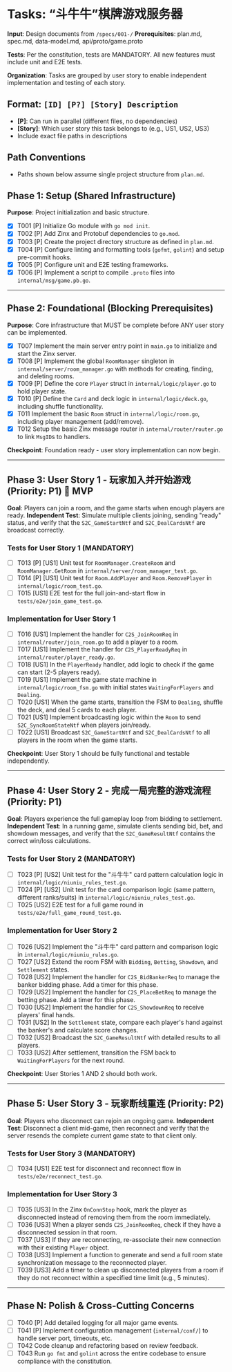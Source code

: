 # Tasks: “斗牛牛”棋牌游戏服务器

**Input**: Design documents from `/specs/001-/`
**Prerequisites**: plan.md, spec.md, data-model.md, api/proto/game.proto

**Tests**: Per the constitution, tests are MANDATORY. All new features must include unit and E2E tests.

**Organization**: Tasks are grouped by user story to enable independent implementation and testing of each story.

## Format: `[ID] [P?] [Story] Description`
- **[P]**: Can run in parallel (different files, no dependencies)
- **[Story]**: Which user story this task belongs to (e.g., US1, US2, US3)
- Include exact file paths in descriptions

## Path Conventions
- Paths shown below assume single project structure from `plan.md`.

## Phase 1: Setup (Shared Infrastructure)

**Purpose**: Project initialization and basic structure.

- [x] T001 [P] Initialize Go module with `go mod init`.
- [x] T002 [P] Add Zinx and Protobuf dependencies to `go.mod`.
- [x] T003 [P] Create the project directory structure as defined in `plan.md`.
- [x] T004 [P] Configure linting and formatting tools (`gofmt`, `golint`) and setup pre-commit hooks.
- [x] T005 [P] Configure unit and E2E testing frameworks.
- [x] T006 [P] Implement a script to compile `.proto` files into `internal/msg/game.pb.go`.

---

## Phase 2: Foundational (Blocking Prerequisites)

**Purpose**: Core infrastructure that MUST be complete before ANY user story can be implemented.

- [x] T007 Implement the main server entry point in `main.go` to initialize and start the Zinx server.
- [x] T008 [P] Implement the global `RoomManager` singleton in `internal/server/room_manager.go` with methods for creating, finding, and deleting rooms.
- [x] T009 [P] Define the core `Player` struct in `internal/logic/player.go` to hold player state.
- [x] T010 [P] Define the `Card` and deck logic in `internal/logic/deck.go`, including shuffle functionality.
- [x] T011 Implement the basic `Room` struct in `internal/logic/room.go`, including player management (add/remove).
- [x] T012 Setup the basic Zinx message router in `internal/router/router.go` to link `MsgID`s to handlers.

**Checkpoint**: Foundation ready - user story implementation can now begin.

---

## Phase 3: User Story 1 - 玩家加入并开始游戏 (Priority: P1) 🎯 MVP

**Goal**: Players can join a room, and the game starts when enough players are ready.
**Independent Test**: Simulate multiple clients joining, sending "ready" status, and verify that the `S2C_GameStartNtf` and `S2C_DealCardsNtf` are broadcast correctly.

### Tests for User Story 1 (MANDATORY)

- [ ] T013 [P] [US1] Unit test for `RoomManager.CreateRoom` and `RoomManager.GetRoom` in `internal/server/room_manager_test.go`.
- [ ] T014 [P] [US1] Unit test for `Room.AddPlayer` and `Room.RemovePlayer` in `internal/logic/room_test.go`.
- [ ] T015 [US1] E2E test for the full join-and-start flow in `tests/e2e/join_game_test.go`.

### Implementation for User Story 1

- [ ] T016 [US1] Implement the handler for `C2S_JoinRoomReq` in `internal/router/join_room.go` to add a player to a room.
- [ ] T017 [US1] Implement the handler for `C2S_PlayerReadyReq` in `internal/router/player_ready.go`.
- [ ] T018 [US1] In the `PlayerReady` handler, add logic to check if the game can start (2-5 players ready).
- [ ] T019 [US1] Implement the game state machine in `internal/logic/room_fsm.go` with initial states `WaitingForPlayers` and `Dealing`.
- [ ] T020 [US1] When the game starts, transition the FSM to `Dealing`, shuffle the deck, and deal 5 cards to each player.
- [ ] T021 [US1] Implement broadcasting logic within the `Room` to send `S2C_SyncRoomStateNtf` when players join/ready.
- [ ] T022 [US1] Broadcast `S2C_GameStartNtf` and `S2C_DealCardsNtf` to all players in the room when the game starts.

**Checkpoint**: User Story 1 should be fully functional and testable independently.

---

## Phase 4: User Story 2 - 完成一局完整的游戏流程 (Priority: P1)

**Goal**: Players experience the full gameplay loop from bidding to settlement.
**Independent Test**: In a running game, simulate clients sending bid, bet, and showdown messages, and verify that the `S2C_GameResultNtf` contains the correct win/loss calculations.

### Tests for User Story 2 (MANDATORY)

- [ ] T023 [P] [US2] Unit test for the "斗牛牛" card pattern calculation logic in `internal/logic/niuniu_rules_test.go`.
- [ ] T024 [P] [US2] Unit test for the card comparison logic (same pattern, different ranks/suits) in `internal/logic/niuniu_rules_test.go`.
- [ ] T025 [US2] E2E test for a full game round in `tests/e2e/full_game_round_test.go`.

### Implementation for User Story 2

- [ ] T026 [US2] Implement the "斗牛牛" card pattern and comparison logic in `internal/logic/niuniu_rules.go`.
- [ ] T027 [US2] Extend the room FSM with `Bidding`, `Betting`, `Showdown`, and `Settlement` states.
- [ ] T028 [US2] Implement the handler for `C2S_BidBankerReq` to manage the banker bidding phase. Add a timer for this phase.
- [ ] T029 [US2] Implement the handler for `C2S_PlaceBetReq` to manage the betting phase. Add a timer for this phase.
- [ ] T030 [US2] Implement the handler for `C2S_ShowdownReq` to receive players' final hands.
- [ ] T031 [US2] In the `Settlement` state, compare each player's hand against the banker's and calculate score changes.
- [ ] T032 [US2] Broadcast the `S2C_GameResultNtf` with detailed results to all players.
- [ ] T033 [US2] After settlement, transition the FSM back to `WaitingForPlayers` for the next round.

**Checkpoint**: User Stories 1 AND 2 should both work.

---

## Phase 5: User Story 3 - 玩家断线重连 (Priority: P2)

**Goal**: Players who disconnect can rejoin an ongoing game.
**Independent Test**: Disconnect a client mid-game, then reconnect and verify that the server resends the complete current game state to that client only.

### Tests for User Story 3 (MANDATORY)

- [ ] T034 [US1] E2E test for disconnect and reconnect flow in `tests/e2e/reconnect_test.go`.

### Implementation for User Story 3

- [ ] T035 [US3] In the Zinx `OnConnStop` hook, mark the player as disconnected instead of removing them from the room immediately.
- [ ] T036 [US3] When a player sends `C2S_JoinRoomReq`, check if they have a disconnected session in that room.
- [ ] T037 [US3] If they are reconnecting, re-associate their new connection with their existing `Player` object.
- [ ] T038 [US3] Implement a function to generate and send a full room state synchronization message to the reconnected player.
- [ ] T039 [US3] Add a timer to clean up disconnected players from a room if they do not reconnect within a specified time limit (e.g., 5 minutes).

---

## Phase N: Polish & Cross-Cutting Concerns

- [ ] T040 [P] Add detailed logging for all major game events.
- [ ] T041 [P] Implement configuration management (`internal/conf/`) to handle server port, timeouts, etc.
- [ ] T042 Code cleanup and refactoring based on review feedback.
- [ ] T043 Run `go fmt` and `golint` across the entire codebase to ensure compliance with the constitution.
